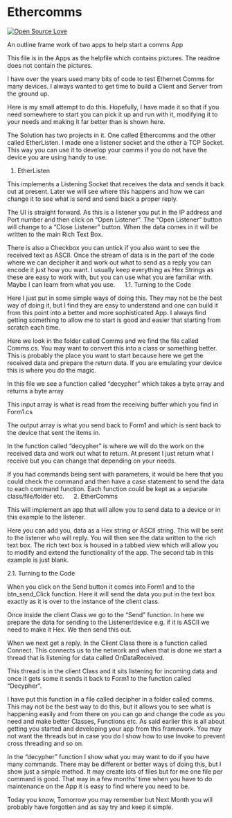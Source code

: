 # Ethercomms
[![Open Source Love](https://badges.frapsoft.com/os/v1/open-source.svg?v=103)](https://github.com/ellerbrock/open-source-badges/)

An outline frame work of two apps to help start a comms App

This file is in the Apps as the helpfile which contains pictures. The readme does not contain the pictures.

I have over the years used many bits of code to test Ethernet Comms for many devices. I always wanted to get time to build a Client and Server from the ground up.

Here is my small attempt to do this. Hopefully, I have made it so that if you need somewhere to start you can pick it up and run with it, modifying it to your needs and making it far better than is shown here.

The Solution has two projects in it. One called Ethercomms and the other called EtherListen. I made one a listener socket and the other a TCP Socket. This way you can use it to develop your comms if you do not have the device you are using handy to use.

1.	EtherListen

This implements a Listening Socket that receives the data and sends it back out at present. Later we will see where this happens and how we can change it to see what is send and send back a proper reply.

The UI is straight forward. As this is a listener you put in the IP address and Port number and then click on “Open Listener”. The “Open Listener” button will change to a “Close Listener” button. When the data comes in it will be written to the main Rich Text Box. 

There is also a Checkbox you can untick if you also want to see the received text as ASCII. Once the stream of data is in the part of the code where we can decipher it and work out what to send as a reply you can encode it just how you want. I usually keep everything as Hex Strings as these are easy to work with, but you can use what you are familiar with. Maybe I can learn from what you use.
 
1.1.	Turning to the Code

Here I just put in some simple ways of doing this. They may not be the best way of doing it, but I find they are easy to understand and one can build it from this point into a better and more sophisticated App. I always find getting something to allow me to start is good and easier that starting from scratch each time.

Here we look in the folder called Comms and we find the file called Comms.cs. You may want to convert this into a class or something better. This is probably the place you want to start because here we get the received data and prepare the return data. If you are emulating your device this is where you do the magic.

In this file we see a function called “decypher” which takes a byte array and returns a byte array 

This input array is what is read from the receiving buffer which you find in Form1.cs

The output array is what you send back to Form1 and which is sent back to the device that sent the items in.

In the function called “decypher” is where we will do the work on the received data and work out what to return. At present I just return what I receive but you can change that depending on your needs. 

If you had commands being sent with parameters, it would be here that you could check the command and then have a case statement to send the data to each command function. Each function could be kept as a separate class/file/folder etc.
 
2.	EtherComms

This will implement an app that will allow you to send data to a device or in this example to the listener.

Here you can add you, data as a Hex string or ASCII string. This will be sent to the listener who will reply. You will then see the data written to the rich text box. The rich text box is housed in a tabbed view which will allow you to modify and extend the functionality of the app. The second tab in this example is just blank.

2.1.	Turning to the Code

When you click on the Send button it comes into Form1 and to the btn_send_Click function. Here it will send the data you put in the text box exactly as it is over to the instance of the client class. 

Once inside the client Class we go to the “Send” function. In here we prepare the data for sending to the Listener/device e.g. if it is ASCII we need to make it Hex. We then send this out.

When we next get a reply. In the Client Class there is a function called Connect. This connects us to the network and when that is done we start a thread that is listening for data called OnDataReceived.

This thread is in the client Class and it sits listening for incoming data and once it gets some it sends it back to Form1 to the function called “Decypher”.

I have put this function in a file called decipher in a folder called comms. This may not be the best way to do this, but it allows you to see what is happening easily and from there on you can go and change the code as you need and make better Classes, Functions etc. As said earlier this is all about getting you started and developing your app from this framework. You may not want the threads but in case you do I show how to use Invoke to prevent cross threading and so on.

In the “decypher” function I show what you may want to do if you have many commands. There may be different or better ways of doing this, but I show just a simple method. It may create lots of files but for me one file per command is good. That way in a few months’ time when you have to do maintenance on the App it is easy to find where you need to be. 

Today you know, Tomorrow you may remember but Next Month you will probably have forgotten and as say try and keep it simple. 
